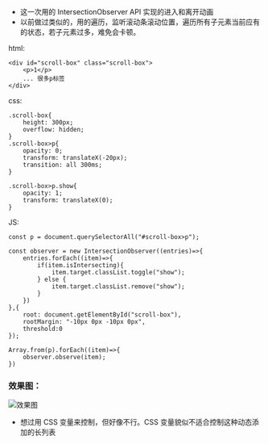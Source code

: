 - 这一次用的 IntersectionObserver API 实现的进入和离开动画
- 以前做过类似的，用的遍历，监听滚动条滚动位置，遍历所有子元素当前应有的状态，若子元素过多，难免会卡顿。

html:

```
<div id="scroll-box" class="scroll-box">
	<p>1</p>
	... 很多p标签
</div>
```

css:

```
.scroll-box{
	height: 300px;
	overflow: hidden;
}
.scroll-box>p{
	opacity: 0;
	transform: translateX(-20px);
	transition: all 300ms;
}

.scroll-box>p.show{
	opacity: 1;
	transform: translateX(0);
}
```

JS:

```
const p = document.querySelectorAll("#scroll-box>p");

const observer = new IntersectionObserver((entries)=>{
	entries.forEach((item)=>{
		if(item.isIntersecting){
			item.target.classList.toggle("show");
		} else {
			item.target.classList.remove("show");
		}
	})
},{
	root: document.getElementById("scroll-box"),
	rootMargin: "-10px 0px -10px 0px",
	threshold:0
});

Array.from(p).forEach((item)=>{
	observer.observe(item);
})
```

### 效果图：

![效果图](https://javaLuo.github.io/master/assets/smooth_img1.gif)

- 想过用 CSS 变量来控制，但好像不行。CSS 变量貌似不适合控制这种动态添加的长列表
